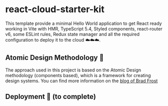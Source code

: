 # react-cloud-starter-kit

This template provide a minimal Hello World application to get React ready working in Vite with HMR, TypeScript 5.4,
Styled components, react-router v6, some ESLint rules,
Redux state manager and all the required configuration to deploy it to the cloud ☁️☁️☁️.

## Atomic Design Methodology 🎨

The approach used in this project is based on the Atomic Design methodology (components based), which is a framework for
creating design systems. You can find more information on
the [blog of Brad Frost](https://atomicdesign.bradfrost.com/chapter-2/)

## Deployment 🚀 (to complete)
